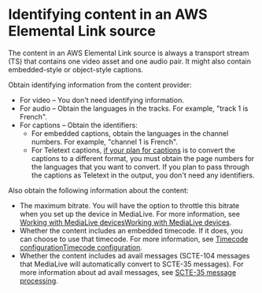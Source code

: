 # Identifying content in an AWS Elemental Link source<a name="extract-contents-link"></a>

The content in an AWS Elemental Link source is always a transport stream \(TS\) that contains one video asset and one audio pair\. It might also contain embedded\-style or object\-style captions\. 

Obtain identifying information from the content provider:
+ For video – You don't need identifying information\.
+ For audio – Obtain the languages in the tracks\. For example, "track 1 is French"\. 
+ For captions – Obtain the identifiers:
  + For embedded captions, obtain the languages in the channel numbers\. For example, "channel 1 is French"\. 
  + For Teletext captions, [if your plan for captions](assess-uss-captions.md) is to convert the captions to a different format, you must obtain the page numbers for the languages that you want to convert\. If you plan to pass through the captions as Teletext in the output, you don't need any identifiers\.

Also obtain the following information about the content:
+ The maximum bitrate\. You will have the option to throttle this bitrate when you set up the device in MediaLive\. For more information, see [Working with MediaLive devices](https://docs.aws.amazon.com/medialive/latest/ug/eml-devices.html)[Working with MediaLive devices](eml-devices.md)\. 
+ Whether the content includes an embedded timecode\. If it does, you can choose to use that timecode\. For more information, see [Timecode configuration](https://docs.aws.amazon.com/medialive/latest/ug/timecode.html)[Timecode configuration](timecode.md)\. 
+ Whether the content includes ad avail messages \(SCTE\-104 messages that MediaLive will automatically convert to SCTE\-35 messages\)\. For more information about ad avail messages, see [SCTE\-35 message processing](scte-35-message-processing.md)\.